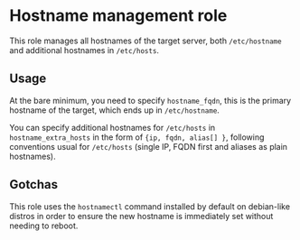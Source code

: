 # Hostname management role

This role manages all hostnames of the target server,
both `/etc/hostname` and additional hostnames in
`/etc/hosts`.

## Usage

At the bare minimum, you need to specify `hostname_fqdn`,
this is the primary hostname of the target, which ends up
in `/etc/hostname`.

You can specify additional hostnames for `/etc/hosts` in
`hostname_extra_hosts` in the form of `{ip, fqdn, alias[] }`,
following conventions usual for `/etc/hosts` (single IP,
FQDN first and aliases as plain hostnames).

## Gotchas

This role uses the `hostnamectl` command installed by
default on debian-like distros in order to ensure the
new hostname is immediately set without needing to reboot.

